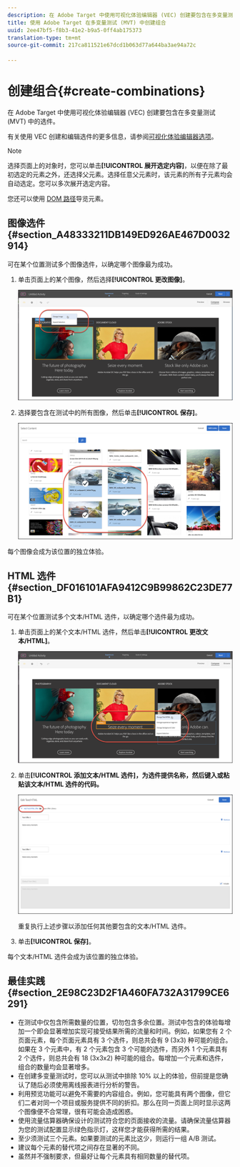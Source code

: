 ```yaml
---
description: 在 Adobe Target 中使用可视化体验编辑器 (VEC) 创建要包含在多变量测试 (MVT) 中的选件。
title: 使用 Adobe Target 在多变量测试 (MVT) 中创建组合
uuid: 2ee47bf5-f8b3-41e2-b9a5-0ff4ab175373
translation-type: tm+mt
source-git-commit: 217ca811521e67dcd1b063d77a644ba3ae94a72c

---
```



# 创建组合{#create-combinations}

在 Adobe Target 中使用可视化体验编辑器 (VEC) 创建要包含在多变量测试 (MVT) 中的选件。

有关使用 VEC 创建和编辑选件的更多信息，请参阅[可视化体验编辑器选项](/help/c-experiences/c-visual-experience-composer/viztarget-options.md)。

>[!NOTE]
>
>选择页面上的对象时，您可以单击&#x200B;**[!UICONTROL 展开选定内容]**，以便在除了最初选定的元素之外，还选择父元素。选择任意父元素时，该元素的所有子元素均会自动选定。您可以多次展开选定内容。
>
>您还可以使用 [DOM 路径](/help/c-experiences/c-visual-experience-composer/viztarget-options.md#dom-path)导览元素。

## 图像选件 {#section_A48333211DB149ED926AE467D0032914}

可在某个位置测试多个图像选件，以确定哪个图像最为成功。

1. 单击页面上的某个图像，然后选择&#x200B;**[!UICONTROL 更改图像]**。

   ![“更改图像”选项](/help/c-activities/c-multivariate-testing/t-create-multivariate-test/assets/changeimage.png)

1. 选择要包含在测试中的所有图像，然后单击&#x200B;**[!UICONTROL 保存]**。

   ![用于添加图像的“选择内容”对话框](/help/c-activities/c-multivariate-testing/t-create-multivariate-test/assets/addimage.png)

每个图像会成为该位置的独立体验。

## HTML 选件 {#section_DF016101AFA9412C9B99862C23DE77B1}

可在某个位置测试多个文本/HTML 选件，以确定哪个选件最为成功。

1. 单击页面上的某个文本/HTML 选件，然后单击&#x200B;**[!UICONTROL 更改文本/HTML]**。

   ![更改文本/HTML](/help/c-activities/c-multivariate-testing/t-create-multivariate-test/assets/changehtml.png)

1. 单击&#x200B;**[!UICONTROL 添加文本/HTML 选件]，为选件提供名称，然后键入或粘贴该文本/HTML 选件的代码。**

   ![编辑选件](/help/c-activities/c-multivariate-testing/t-create-multivariate-test/assets/editoffers.png)

   重复执行上述步骤以添加任何其他要包含的文本/HTML 选件。

1. 单击&#x200B;**[!UICONTROL 保存]**。

每个文本/HTML 选件会成为该位置的独立体验。

## 最佳实践 {#section_2E98C23D2F1A460FA732A31799CE6291}

* 在测试中仅包含所需数量的位置，切勿包含多余位置。测试中包含的体验每增加一个即会显著增加实现可接受结果所需的流量和时间。例如，如果您有 2 个页面元素，每个页面元素具有 3 个选件，则总共会有 9 (3x3) 种可能的组合。如果在 3 个元素中，有 2 个元素包含 3 个可能的选件，而另外 1 个元素具有 2 个选件，则总共会有 18 (3x3x2) 种可能的组合。每增加一个元素和选件，组合的数量均会显著增多。
* 在创建多变量测试时，您可以从测试中排除 10% 以上的体验，但前提是您确认了随后必须使用离线报表进行分析的警告。
* 利用预览功能可以避免不需要的内容组合。例如，您可能具有两个图像，但它们二者对同一个项目或服务提供不同的折扣。那么在同一页面上同时显示这两个图像便不合常理，很有可能会造成困惑。
* 使用流量估算器确保设计的测试符合您的页面接收的流量。请确保流量估算器为您的测试配置显示绿色指示灯，这样您才能获得所需的结果。
* 至少须测试三个元素。如果要测试的元素比这少，则运行一组 A/B 测试。
* 建议每个元素的替代项之间存在显著的不同。
* 虽然并不强制要求，但最好让每个元素具有相同数量的替代项。

